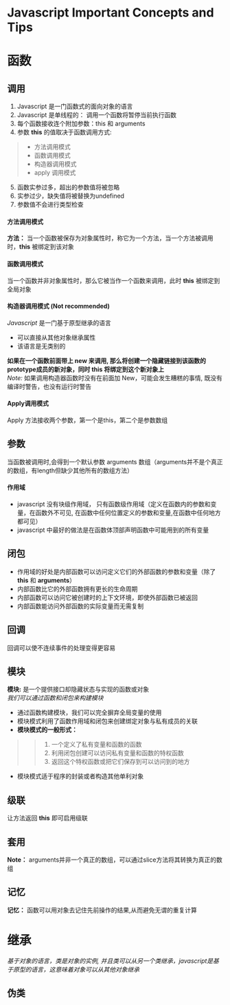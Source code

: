 # Javascript Important Concepts and Tips
# 函数
## 调用

1. Javascript 是一门函数式的面向对象的语言
2. Javascript 是单线程的： 调用一个函数将暂停当前执行函数
3. 每个函数接收连个附加参数：this 和 arguments
4. 参数 **this** 的值取决于函数调用方式:
> * 方法调用模式
> * 函数调用模式
> * 构造器调用模式
> * apply 调用模式
5. 函数实参过多，超出的参数值将被忽略
6. 实参过少，缺失值将被替换为undefined
7. 参数值不会进行类型检查

#### 方法调用模式
**方法：** 当一个函数被保存为对象属性时，称它为一个方法，当一个方法被调用时，**this** 被绑定到该对象


#### 函数调用模式
当一个函数并非对象属性时，那么它被当作一个函数来调用，此时 **this** 被绑定到全局对象

#### 构造器调用模式 (Not recommended)
*Javascript* 是一门基于原型继承的语言
* 可以直接从其他对象继承属性
* 该语言是无类别的

**如果在一个函数前面带上 new 来调用, 那么将创建一个隐藏链接到该函数的 prototype成员的新对象，同时 this 将绑定到这个新对象上** <br/>
*Note:* 如果调用构造器函数时没有在前面加 New，可能会发生糟糕的事情,  既没有编译时警告，也没有运行时警告

#### Apply调用模式
Apply 方法接收两个参数，第一个是this，第二个是参数数组<br/>

## 参数
当函数被调用时,会得到一个默认参数 arguments 数组（arguments并不是个真正的数组，有length但缺少其他所有的数组方法）

#### 作用域
* javascript 没有块级作用域， 只有函数级作用域（定义在函数内的参数和变量，在函数外不可见, 在函数中任何位置定义的参数和变量,在函数中任何地方都可见）
* javascript 中最好的做法是在函数体顶部声明函数中可能用到的所有变量

## 闭包
* 作用域的好处是内部函数可以访问定义它们的外部函数的参数和变量（除了 **this** 和 **arguments**）
* 内部函数比它的外部函数拥有更长的生命周期
* 内部函数可以访问它被创建时的上下文环境，即使外部函数已被返回
* 内部函数能访问外部函数的实际变量而无需复制

## 回调
回调可以使不连续事件的处理变得更容易

## 模块
**模块:** 是一个提供接口却隐藏状态与实现的函数或对象 <br/>
_我们可以通过函数和闭包来构建模块_
* 通过函数构建模块，我们可以完全摒弃全局变量的使用
* 模块模式利用了函数作用域和闭包来创建绑定对象与私有成员的关联
* **模块模式的一般形式：**
>> 1) 一个定义了私有变量和函数的函数
>> 2) 利用闭包创建可以访问私有变量和函数的特权函数
>> 3) 返回这个特权函数或把它们保存到可以访问到的地方
* 模块模式适于程序的封装或者构造其他单利对象

## 级联
让方法返回 **this** 即可启用级联

## 套用
**Note：** arguments并非一个真正的数组，可以通过slice方法将其转换为真正的数组

## 记忆
**记忆：** 函数可以用对象去记住先前操作的结果,从而避免无谓的重复计算

# 继承
_基于对象的语言，类是对象的实例, 并且类可以从另一个类继承，javascript是基于原型的语言，这意味着对象可以从其他对象继承_

## 伪类





